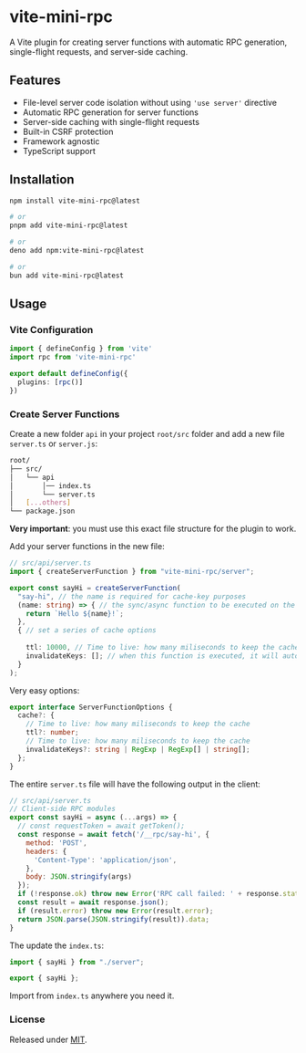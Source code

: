 # vite-mini-rpc

A Vite plugin for creating server functions with automatic RPC generation, single-flight requests, and server-side caching.

## Features

- File-level server code isolation without using `'use server'` directive
- Automatic RPC generation for server functions
- Server-side caching with single-flight requests
- Built-in CSRF protection
- Framework agnostic
- TypeScript support

## Installation

```bash
npm install vite-mini-rpc@latest
```

```bash
# or
pnpm add vite-mini-rpc@latest
```

```bash
# or
deno add npm:vite-mini-rpc@latest
```

```bash
# or
bun add vite-mini-rpc@latest
```

## Usage

### Vite Configuration

```ts
import { defineConfig } from 'vite'
import rpc from 'vite-mini-rpc'

export default defineConfig({
  plugins: [rpc()]
})
```

### Create Server Functions

Create a new folder `api` in your project `root/src` folder and add a new file `server.ts` or `server.js`:

```bash
root/
├── src/
│   └── api
│       │── index.ts
│       └── server.ts
│   [...others]
└── package.json
```
**Very important**: you must use this exact file structure for the plugin to work. 


Add your server functions in the new file:

```ts
// src/api/server.ts
import { createServerFunction } from "vite-mini-rpc/server";

export const sayHi = createServerFunction(
  "say-hi", // the name is required for cache-key purposes
  (name: string) => { // the sync/async function to be executed on the server side
    return `Hello ${name}!`;
  },
  { // set a series of cache options
    
    ttl: 10000, // Time to live: how many miliseconds to keep the cache
    invalidateKeys: []; // when this function is executed, it will automatically invalidate these keys
  }
);
```

Very easy options:
```ts
export interface ServerFunctionOptions {
  cache?: {
    // Time to live: how many miliseconds to keep the cache
    ttl?: number;
    // Time to live: how many miliseconds to keep the cache
    invalidateKeys?: string | RegExp | RegExp[] | string[];
  };
}
```


The entire `server.ts` file will have the following output in the client:

```js
// src/api/server.ts
// Client-side RPC modules
export const sayHi = async (...args) => {
  // const requestToken = await getToken();
  const response = await fetch('/__rpc/say-hi', {
    method: 'POST',
    headers: {
      'Content-Type': 'application/json',
    },
    body: JSON.stringify(args)
  });
  if (!response.ok) throw new Error('RPC call failed: ' + response.statusText);
  const result = await response.json();
  if (result.error) throw new Error(result.error);
  return JSON.parse(JSON.stringify(result)).data;
}
```

The update the `index.ts`:

```ts
import { sayHi } from "./server";

export { sayHi };
```

Import from `index.ts` anywhere you need it.

### License
Released under [MIT](LICENSE).
